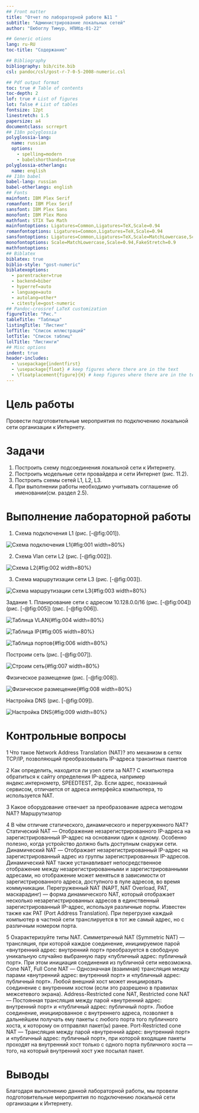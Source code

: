 ```yaml
---
## Front matter
title: "Отчет по лабораторной работе №11 "
subtitle: "Администрирование локальных сетей"
author: "Еюбоглу Тимур, НПИбд-01-22"

## Generic otions
lang: ru-RU
toc-title: "Содержание"

## Bibliography
bibliography: bib/cite.bib
csl: pandoc/csl/gost-r-7-0-5-2008-numeric.csl

## Pdf output format
toc: true # Table of contents
toc-depth: 2
lof: true # List of figures
lot: false # List of tables
fontsize: 12pt
linestretch: 1.5
papersize: a4
documentclass: scrreprt
## I18n polyglossia
polyglossia-lang:
  name: russian
  options:
	- spelling=modern
	- babelshorthands=true
polyglossia-otherlangs:
  name: english
## I18n babel
babel-lang: russian
babel-otherlangs: english
## Fonts
mainfont: IBM Plex Serif
romanfont: IBM Plex Serif
sansfont: IBM Plex Sans
monofont: IBM Plex Mono
mathfont: STIX Two Math
mainfontoptions: Ligatures=Common,Ligatures=TeX,Scale=0.94
romanfontoptions: Ligatures=Common,Ligatures=TeX,Scale=0.94
sansfontoptions: Ligatures=Common,Ligatures=TeX,Scale=MatchLowercase,Scale=0.94
monofontoptions: Scale=MatchLowercase,Scale=0.94,FakeStretch=0.9
mathfontoptions:
## Biblatex
biblatex: true
biblio-style: "gost-numeric"
biblatexoptions:
  - parentracker=true
  - backend=biber
  - hyperref=auto
  - language=auto
  - autolang=other*
  - citestyle=gost-numeric
## Pandoc-crossref LaTeX customization
figureTitle: "Рис."
tableTitle: "Таблица"
listingTitle: "Листинг"
lofTitle: "Список иллюстраций"
lotTitle: "Список таблиц"
lolTitle: "Листинги"
## Misc options
indent: true
header-includes:
  - \usepackage{indentfirst}
  - \usepackage{float} # keep figures where there are in the text
  - \floatplacement{figure}{H} # keep figures where there are in the text
---
```


# Цель работы

Провести подготовительные мероприятия по подключению локальной сети организации к Интернету.

# Задачи

1. Построить схему подсоединения локальной сети к Интернету.
2. Построить модельные сети провайдера и сети Интернет (рис. 11.2).
3. Построить схемы сетей L1, L2, L3.
4. При выполнении работы необходимо учитывать соглашение об именовании(см. раздел 2.5).

# Выполнение лабораторной работы

1. Схема подключения L1 (рис. [-@fig:001]).

![Схема подключения L1](image/01.png){#fig:001 width=80%}

2. Схема Vlan сети L2 (рис. [-@fig:002]).

![Схема L2](image/02.png){#fig:002 width=80%}

3. Схема маршрутизации сети L3 (рис. [-@fig:003]).

![Схема маршрутизации сети L3](image/03.png){#fig:003 width=80%}

Задание 1. Планирование сети с адресом 10.128.0.0/16 (рис. [-@fig:004]) (рис. [-@fig:005]) (рис. [-@fig:006]).

![Таблица VLAN](image/04.png){#fig:004 width=80%}

![Таблица IP](image/05.png){#fig:005 width=80%}

![Таблица портов](image/06.png){#fig:006 width=80%}

Построим сеть (рис. [-@fig:007]).

![Строим сеть](image/07.png){#fig:007 width=80%}

Физическое размещение (рис. [-@fig:008]).

![Физическое размещение](image/08.png){#fig:008 width=80%}

Настройка DNS (рис. [-@fig:009]).

![Настройка DNS](image/09.png){#fig:009 width=80%}

# Контрольные вопросы

1 Что такое Network Address Translation (NAT)?
это механизм в сетях TCP/IP, позволяющий преобразовывать IP-адреса транзитных пакетов

2 Как определить, находится ли узел сети за NAT?
С компьютера обратиться к сайту определения IP-адреса, например яндекс.интернометр, SPEEDTEST, 2ip. Если адрес, показанный сервисом, отличается от адреса интерфейса компьютера, то используется NAT.

3 Какое оборудование отвечает за преобразование адреса методом NAT?
Маршрутизатор

4 В чём отличие статического, динамического и перегруженного NAT?
Статический NAT — Отображение незарегистрированного IP-адреса на зарегистрированный IP-адрес на основании один к одному. Особенно полезно, когда устройство должно быть доступным снаружи сети. 
Динамический NAT — Отображает незарегистрированный IP-адрес на зарегистрированный адрес из группы зарегистрированных IP-адресов. Динамический NAT также устанавливает непосредственное отображение между незарегистрированными и зарегистрированными адресами, но отображение может меняться в зависимости от зарегистрированного адреса, доступного в пуле адресов, во время коммуникации.
Перегруженный NAT (NAPT, NAT Overload, PAT, маскарадинг) — форма динамического NAT, который отображает несколько незарегистрированных адресов в единственный зарегистрированный IP-адрес, используя различные порты. Известен также как PAT (Port Address Translation). При перегрузке каждый компьютер в частной сети транслируется в тот же самый адрес, но с различным номером порта.

5 Охарактеризуйте типы NAT.
Симметричный NAT (Symmetric NAT) — трансляция, при которой каждое соединение, инициируемое парой «внутренний адрес: внутренний порт» преобразуется в свободную уникальную случайно выбранную пару «публичный адрес: публичный порт». При этом инициация соединения из публичной сети невозможна. Cone NAT, Full Cone NAT — Однозначная (взаимная) трансляция между парами «внутренний адрес: внутренний порт» и «публичный адрес: публичный порт». Любой внешний хост может инициировать соединение с внутренним хостом (если это разрешено в правилах межсетевого экрана).
Address-Restricted cone NAT, Restricted cone NAT — Постоянная трансляция между парой «внутренний адрес: внутренний порт» и «публичный адрес: публичный порт». Любое соединение, инициированное с внутреннего адреса, позволяет в дальнейшем получать ему пакеты с любого порта того публичного хоста, к которому он отправлял пакет(ы) ранее.
Port-Restricted cone NAT — Трансляция между парой «внутренний адрес: внутренний порт» и «публичный адрес: публичный порт», при которой входящие пакеты проходят на внутренний хост только с одного порта публичного хоста — того, на который внутренний хост уже посылал пакет.

# Выводы

Благодаря выполнению данной лабораторной работы, мы провели подготовительные мероприятия по подключению локальной сети организации к Интернету.
